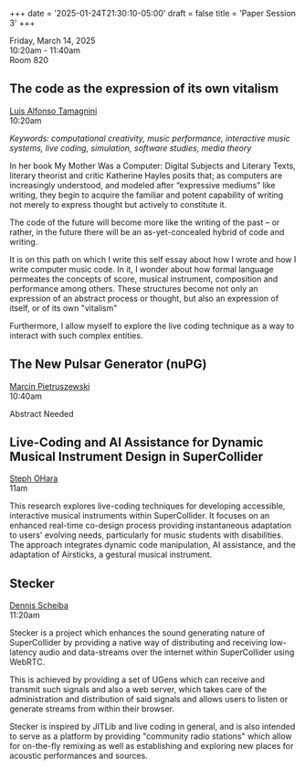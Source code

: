 
+++
date = '2025-01-24T21:30:10-05:00'
draft = false
title = 'Paper Session 3'
+++

Friday, March 14, 2025  
10:20am - 11:40am  
Room 820

## The code as the expression of its own vitalism

[Luis Alfonso Tamagnini](/bios/#luis-alfonso-tamagnini)  
10:20am

*Keywords: computational creativity, music performance, interactive music systems, live coding, simulation, software studies, media theory*

In her book My Mother Was a Computer: Digital Subjects and Literary Texts, literary theorist and critic Katherine Hayles posits that; as computers are increasingly understood, and modeled after “expressive mediums” like writing, they begin to acquire the familiar and potent capability of writing not merely to express thought but actively to constitute it.

The code of the future will become more like the writing of the past – or rather, in the future there will be an as-yet-concealed hybrid of code and writing.

It is on this path on which I write this self essay about how I wrote and how I write computer music code. In it, I wonder about how formal language permeates the concepts of score, musical instrument, composition and performance among others. These structures become not only an expression of an abstract process or thought, but also an expression of itself, or of its own "vitalism"

Furthermore, I allow myself to explore the live coding technique as a way to interact with such complex entities.

## The New Pulsar Generator (nuPG)

[Marcin Pietruszewski](/bios/#marcin-pietruszewski)  
10:40am

Abstract Needed

## Live-Coding and AI Assistance for Dynamic Musical Instrument Design in SuperCollider

[Steph OHara](/bios/#steph-ohara)  
11am

This research explores live-coding techniques for developing accessible, interactive musical instruments within SuperCollider. It focuses on an enhanced real-time co-design process providing instantaneous adaptation to users' evolving needs, particularly for music students with disabilities. The approach integrates dynamic code manipulation, AI assistance, and the adaptation of Airsticks, a gestural musical instrument.

## Stecker

[Dennis Scheiba](/bios/#dennis-scheiba)  
11:20am

Stecker is a project which enhances the sound generating nature of SuperCollider by providing a native way of distributing and receiving low-latency audio and data-streams over the internet within SuperCollider using WebRTC.

This is achieved by providing a set of  UGens which can receive and transmit such signals and also a web server, which takes care of the administration and distribution of said signals and allows users to listen or generate streams from within their browser.

Stecker is inspired by JITLib and live coding in general, and is also intended to serve as a platform by providing "community radio stations" which allow for on-the-fly remixing as well as establishing and exploring new places for acoustic performances and sources.

